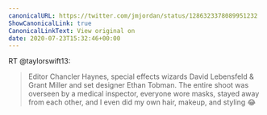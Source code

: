 ```yaml
---
canonicalURL: https://twitter.com/jmjordan/status/1286323378089951232
ShowCanonicalLink: true
CanonicalLinkText: View original on
date: 2020-07-23T15:32:46+00:00
---
```

RT @taylorswift13:
> Editor Chancler Haynes, special effects wizards David Lebensfeld &amp; Grant Miller and set designer Ethan Tobman. The entire shoot was overseen by a medical inspector, everyone wore masks, stayed away from each other, and I even did my own hair, makeup, and styling 😂
